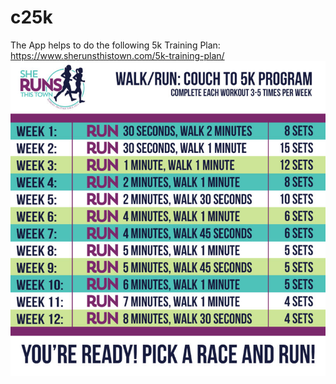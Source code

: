 # c25k

The App helps to do the following 5k Training Plan:
https://www.sherunsthistown.com/5k-training-plan/
![](.README_images/5kprogram.png)
